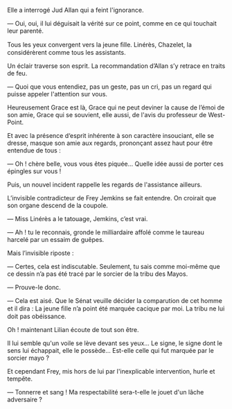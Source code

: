 Elle a interrogé Jud Allan qui a feint l'ignorance.

— Oui, oui, il lui déguisait la vérité sur ce point, comme en ce qui touchait leur parenté.

Tous les yeux convergent vers la jeune ﬁlle. Linérès, Chazelet, la considérèrent comme tous les assistants.

Un éclair traverse son esprit. La recommandation d’Allan s’y retrace en traits de feu.

— Quoi que vous entendiez, pas un geste, pas un cri, pas un regard qui
puisse appeler l'attention sur vous.

Heureusement Grace est là, Grace qui ne peut deviner la cause de l’émoi de son amie, Grace qui se souvient, elle aussi, de l'avis du professeur de West-Point.

Et avec la présence d‘esprit inhérente à son caractère insouciant, elle se dresse, masque son amie aux regards, prononçant assez haut pour être entendue de tous :

— Oh ! chère belle, vous vous êtes piquée... Quelle idée aussi de porter ces épingles sur vous !

Puis, un nouvel incident rappelle les regards de l'assistance ailleurs.

L’invisible contradicteur de Frey Jemkins se fait entendre. On croirait que son organe descend de la coupole.

— Miss Linérès a le tatouage, Jemkins, c’est vrai.

— Ah ! tu le reconnais, gronde le milliardaire affolé comme le taureau
harcelé par un essaim de guêpes.

Mais l’invisible riposte :

— Certes, cela est indiscutable. Seulement, tu sais comme moi-même que
ce dessin n’a pas été tracé par le sorcier de la tribu des Mayos.

— Prouve-le donc.

— Cela est aisé. Que le Sénat veuille décider la comparution de cet
homme et il dira : La jeune ﬁlle n’a point été marquée cacique par moi. La tribu ne lui doit pas obéissance.

Oh ! maintenant Lilian écoute de tout son être.

Il lui semble qu'un voile se lève devant ses yeux... Le signe, le signe dont le sens lui échappait, elle le possède... Est-elle celle qui fut marquée par le sorcier mayo ?

Et cependant Frey, mis hors de lui par l'inexplicable intervention, hurle et tempête.

— Tonnerre et sang ! Ma respectabilité sera-t-elle le jouet d'un lâche adversaire ?
